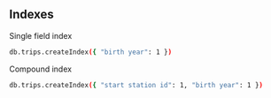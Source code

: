 ## Indexes

Single field index
```bash
db.trips.createIndex({ "birth year": 1 }) 
```

Compound index
```bash
db.trips.createIndex({ "start station id": 1, "birth year": 1 })
```